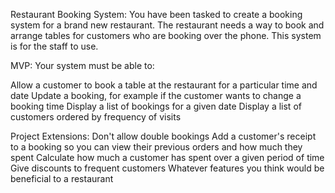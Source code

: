 Restaurant Booking System:
You have been tasked to create a booking system for a brand new restaurant. The restaurant needs a way to book and arrange tables for customers who are booking over the phone. This system is for the staff to use.

MVP:
Your system must be able to:

Allow a customer to book a table at the restaurant for a particular time and date
Update a booking, for example if the customer wants to change a booking time
Display a list of bookings for a given date
Display a list of customers ordered by frequency of visits


Project Extensions:
Don't allow double bookings
Add a customer's receipt to a booking so you can view their previous orders and how much they spent
Calculate how much a customer has spent over a given period of time
Give discounts to frequent customers
Whatever features you think would be beneficial to a restaurant
